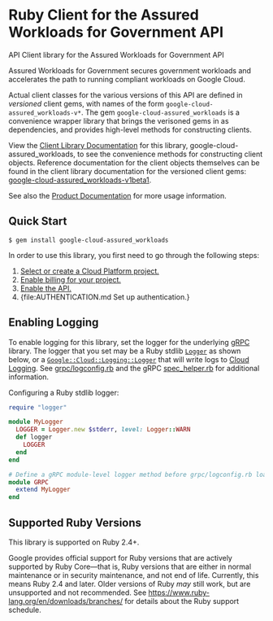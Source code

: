 # Ruby Client for the Assured Workloads for Government API

API Client library for the Assured Workloads for Government API

Assured Workloads for Government secures government workloads and accelerates the path to running compliant workloads on Google Cloud.

Actual client classes for the various versions of this API are defined in
_versioned_ client gems, with names of the form `google-cloud-assured_workloads-v*`.
The gem `google-cloud-assured_workloads` is a convenience wrapper library that brings the
verisoned gems in as dependencies, and provides high-level methods for
constructing clients.

View the [Client Library Documentation](https://googleapis.dev/ruby/google-cloud-assured_workloads/latest)
for this library, google-cloud-assured_workloads, to see the convenience methods for
constructing client objects. Reference documentation for the client objects
themselves can be found in the client library documentation for the versioned
client gems:
[google-cloud-assured_workloads-v1beta1](https://googleapis.dev/ruby/google-cloud-assured_workloads-v1beta1/latest).

See also the [Product Documentation](https://cloud.google.com/assured-workloads/)
for more usage information.

## Quick Start

```
$ gem install google-cloud-assured_workloads
```

In order to use this library, you first need to go through the following steps:

1. [Select or create a Cloud Platform project.](https://console.cloud.google.com/project)
1. [Enable billing for your project.](https://cloud.google.com/billing/docs/how-to/modify-project#enable_billing_for_a_project)
1. [Enable the API.](https://console.cloud.google.com/apis/library/assuredworkloads.googleapis.com)
1. {file:AUTHENTICATION.md Set up authentication.}

## Enabling Logging

To enable logging for this library, set the logger for the underlying [gRPC](https://github.com/grpc/grpc/tree/master/src/ruby) library.
The logger that you set may be a Ruby stdlib [`Logger`](https://ruby-doc.org/stdlib/libdoc/logger/rdoc/Logger.html) as shown below,
or a [`Google::Cloud::Logging::Logger`](https://googleapis.dev/ruby/google-cloud-logging/latest)
that will write logs to [Cloud Logging](https://cloud.google.com/logging/). See [grpc/logconfig.rb](https://github.com/grpc/grpc/blob/master/src/ruby/lib/grpc/logconfig.rb)
and the gRPC [spec_helper.rb](https://github.com/grpc/grpc/blob/master/src/ruby/spec/spec_helper.rb) for additional information.

Configuring a Ruby stdlib logger:

```ruby
require "logger"

module MyLogger
  LOGGER = Logger.new $stderr, level: Logger::WARN
  def logger
    LOGGER
  end
end

# Define a gRPC module-level logger method before grpc/logconfig.rb loads.
module GRPC
  extend MyLogger
end
```

## Supported Ruby Versions

This library is supported on Ruby 2.4+.

Google provides official support for Ruby versions that are actively supported
by Ruby Core—that is, Ruby versions that are either in normal maintenance or
in security maintenance, and not end of life. Currently, this means Ruby 2.4
and later. Older versions of Ruby _may_ still work, but are unsupported and not
recommended. See https://www.ruby-lang.org/en/downloads/branches/ for details
about the Ruby support schedule.

